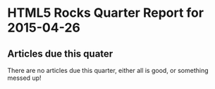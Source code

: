 HTML5 Rocks Quarter Report for 2015-04-26
=========================================

Articles due this quater
------------------------

There are no articles due this quarter, either all is good, or something messed up!


